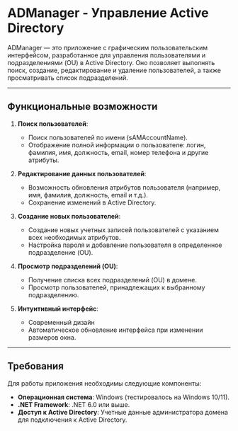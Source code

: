 # ADManager - Управление Active Directory 

ADManager — это приложение с графическим пользовательским интерфейсом, разработанное для управления пользователями и подразделениями (OU) в Active Directory. Оно позволяет выполнять поиск, создание, редактирование и удаление пользователей, а также просматривать список подразделений.

---

## Функциональные возможности

1. **Поиск пользователей**:
   - Поиск пользователей по имени (sAMAccountName).
   - Отображение полной информации о пользователе: логин, фамилия, имя, должность, email, номер телефона и другие атрибуты.

2. **Редактирование данных пользователей**:
   - Возможность обновления атрибутов пользователя (например, имя, фамилия, должность, email и т.д.).
   - Сохранение изменений в Active Directory.

3. **Создание новых пользователей**:
   - Создание новых учетных записей пользователей с указанием всех необходимых атрибутов.
   - Настройка пароля и добавление пользователя в определенное подразделение (OU).

4. **Просмотр подразделений (OU)**:
   - Получение списка всех подразделений (OU) в домене.
   - Просмотр пользователей, принадлежащих к выбранному подразделению.

5. **Интуитивный интерфейс**:
   - Современный дизайн
   - Автоматическое обновление интерфейса при изменении размеров окна.

---

## Требования

Для работы приложения необходимы следующие компоненты:

- **Операционная система**: Windows (тестировалось на Windows 10/11).
- **.NET Framework**: .NET 6.0 или выше.
- **Доступ к Active Directory**: Учетные данные администратора домена для подключения к Active Directory.

